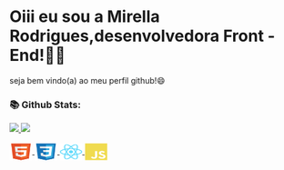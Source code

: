# Oiii eu sou a Mirella Rodrigues,desenvolvedora Front -End!👩‍💻
<div>
seja bem vindo(a) ao meu perfil github!😄
  
<h3> 📚 Github Stats: <br></h3>
<div>
  <a href="[https://github.com/MihhRodrigues](https://github.com/MihhRodrigues)"> 
  <img height="170em" src="https://github-readme-stats.vercel.app/api?username=MihhRodrigues&show_icons=true&theme=tokyonight&include_all_commits=true&count_private=true"/>
  <img height="150em" src="https://github-readme-stats.vercel.app/api/top-langs/?username=MihhRodrigues&layout=compact&langs_count=16&theme=tokyonight"/>
</div>


  <div style="display: inline_block"><br>
  <img align="center" alt="Mihh-HTML" height="30" width="40" src="https://raw.githubusercontent.com/devicons/devicon/master/icons/html5/html5-original.svg">
  <img align="center" alt="Rafa-CSS" height="30" width="40" src="https://raw.githubusercontent.com/devicons/devicon/master/icons/css3/css3-original.svg">
   <img align="center" alt="Mihh-React" height="30" width="40" src="https://raw.githubusercontent.com/devicons/devicon/master/icons/react/react-original.svg">
  <img align="center" alt="Mihh-Js" height="30" width="40" src="https://raw.githubusercontent.com/devicons/devicon/master/icons/javascript/javascript-plain.svg">
</div>

